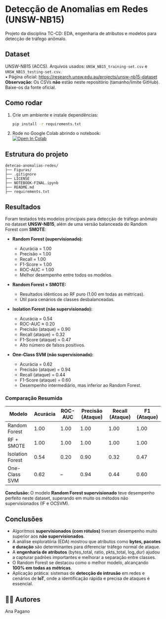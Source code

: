 # Detecção de Anomalias em Redes (UNSW-NB15)

Projeto da disciplina TC-CD: EDA, engenharia de atributos e modelos para detecção de tráfego anômalo.

## Dataset
UNSW-NB15 (ACCS). Arquivos usados: `UNSW_NB15_training-set.csv` e `UNSW_NB15_testing-set.csv`.  
• Página oficial: https://research.unsw.edu.au/projects/unsw-nb15-dataset  
**Observação:** Os CSVs **não** estão neste repositório (tamanho/limite GitHub). Baixe-os da fonte oficial.

## Como rodar
1. Crie um ambiente e instale dependências:
   ```bash
   pip install -r requirements.txt
   ```
2. Rode no Google Colab abrindo o notebook:  
   [![Open In Colab](https://colab.research.google.com/assets/colab-badge.svg)](
https://colab.research.google.com/github/AnaPagano/detecao-anomalias-redes/blob/main/NOTEBOOK_FINAL.ipynb
)


##  Estrutura do projeto
```
detecao-anomalias-redes/
├── Figuras/                  
├── .gitignore
├── LICENSE
├── NOTEBOOK-FINAL.ipynb      
├── README.md
├── requirements.txt          
```

##  Resultados

Foram testados três modelos principais para detecção de tráfego anômalo no dataset **UNSW-NB15**, além de uma versão balanceada do Random Forest com **SMOTE**:

- **Random Forest (supervisionado):**
  - Acurácia = 1.00
  - Precisão = 1.00
  - Recall = 1.00
  - F1-Score = 1.00
  - ROC-AUC = 1.00
  - Melhor desempenho entre todos os modelos.

- **Random Forest + SMOTE:**
  - Resultados idênticos ao RF puro (1.00 em todas as métricas).
  - Útil para cenários de classes desbalanceadas.

- **Isolation Forest (não supervisionado):**
  - Acurácia = 0.54
  - ROC-AUC ≈ 0.20
  - Precisão (ataque) = 0.90
  - Recall (ataque) = 0.32
  - F1-Score (ataque) = 0.47
  - Alto número de falsos positivos.

- **One-Class SVM (não supervisionado):**
  - Acurácia = 0.62
  - Precisão (ataque) = 0.94
  - Recall (ataque) = 0.44
  - F1-Score (ataque) = 0.60
  - Desempenho intermediário, mas inferior ao Random Forest.

###  Comparação Resumida

| Modelo              | Acurácia | ROC-AUC | Precisão (Ataque) | Recall (Ataque) | F1 (Ataque) |
|---------------------|----------|---------|-------------------|-----------------|-------------|
| Random Forest       | 1.00     | 1.00    | 1.00              | 1.00            | 1.00        |
| RF + SMOTE          | 1.00     | 1.00    | 1.00              | 1.00            | 1.00        |
| Isolation Forest    | 0.54     | 0.20    | 0.90              | 0.32            | 0.47        |
| One-Class SVM       | 0.62     | –       | 0.94              | 0.44            | 0.60        |

**Conclusão:** O modelo **Random Forest supervisionado** teve desempenho perfeito neste dataset, superando em muito os métodos não supervisionados (IF e OCSVM).


##  Conclusões

- Algoritmos **supervisionados (com rótulos)** tiveram desempenho muito superior aos **não supervisionados**.  
- A análise exploratória (EDA) mostrou que atributos como **bytes, pacotes e duração** são determinantes para diferenciar tráfego normal de ataque.  
- A **engenharia de atributos** (bytes_total, ratio, pkts_total, log_dur) ajudou a capturar padrões importantes e melhorar a separação entre classes.  
- O Random Forest se destacou como o melhor modelo, alcançando **100% em todas as métricas**.  
- Aplicação prática: sistemas de **detecção de intrusão** em redes e cenários de **IoT**, onde a identificação rápida e precisa de ataques é essencial.  


## 👩‍💻 Autores
Ana Pagano
